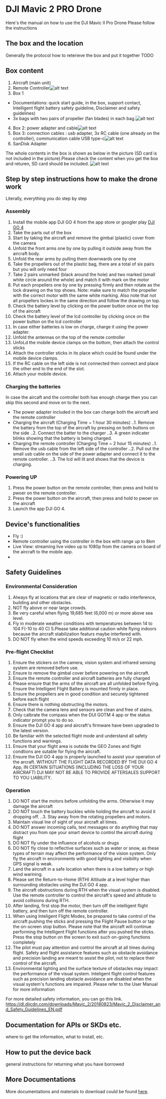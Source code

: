 # DJI Mavic 2 PRO Drone
Here's the manual on how to use the DJI Mavic II Pro Drone
Please follow the instructions

## The box and the location
Generally the protocol how to reterieve the box and put it together
TODO

## Box content
1. Aircraft (main unit)
2. Remote Controller![alt text](https://github.com/SERLatBTH/DJIMavic2Pro/blob/master/initial%20state.jpg)
3. Box 1
  * Documentations: quick start guide, in the box, support contact, Intelligent flight battery safety guideline, Disclaimer and safety guidelines)
  * 3x bags with two pairs of propeller (fan blades) in each bag.![alt text](https://github.com/SERLatBTH/DJIMavic2Pro/blob/master/instructions%20and%20propeller.jpg)
4. Box 2: power adapter and cable![alt text](https://github.com/SERLatBTH/DJIMavic2Pro/blob/master/cable%20power%20box.jpg)
5. Box 3: connection cables : usb adapter, 3x RC cable (one already on the controller), communication cable USB type-c![alt text](https://github.com/SERLatBTH/DJIMavic2Pro/blob/master/cable%20box.jpg)
6. SanDisk Adapter

The whole contents in the box is shown as below in the picture (SD card is not included in the picture).Please check the content when you get the box and returen, SD  card should be included. ![alt text](https://github.com/SERLatBTH/DJIMavic2Pro/blob/master/everything%20in%20the%20box.jpg)
## Step by step instructions how to make the drone work
Literally, everything you do step by step

### Assembly
1. Install the mobile app DJI GO 4 from the app store or googler play [DJI GO 4](https://dl.djicdn.com/downloads/RC/1212121.jpg)
2. Take the parts out of the box
3. Start by taking the aircraft and remove the gimbal (plastic) cover from the camera
4. Unfold the front arms one by one by pulling it outside away from the aircraft body.
5. Unfold the rear arms by pulling them downwards one by one
6. Take the propellers out of the plastic bag, there are a total of six pairs but you will only need four
7. Take 2 pairs unmarked (black around the hole) and two marked (small white circle around the whole) and match it with mark on the motor
8. Put each propellers one by one by pressing firmly and then rotate as the lock drawing on the top shows. Note: make sure to match the propeller with the correct motor with the same white marking. Also note that not all propellers lockes in the same direction and follow the drawing on top.
9. Check the battery level by clicking on the power button once on the top of the aircraft
10. Check the battery level of the lcd controller by clicking once on the power button on the lcd controller
11. In case either batteries is low on charge, charge it using the power adapter.
12. Unfold the antennas on the top of the remote controller 
13. UnfoLd the mobile device clamps on the bottom, then attach the control sticks
14. Attach the controller sticks in its place which could be found under the mobile device clamps.
15. If the RC cable on the left side is not connected then connect and place the other end to the end of the slot.
16. Attach your mobile device.

### Charging the batteries
In case the aircaft and the controller both has enough charge then you can skip this second and move on to the next.
+ The power adapter included in the box can charge both the aircraft and the remote controller
+ Charging the aircraft (Charging Time ~ 1 hour 30 minutes)
 ..1. Remove the battery from the top of the aircraft by pressing on both buttons on the side
 ..2. Connect the batter to the charger 
 ..3. A green indicater blinks showing that the battery is being charged.
+ Charging the remote controller (Charging Time ~ 2 hour 15 minutes)
 ..1. Remove the usb cable from the left side of the controller
 ..2. Pull out the small usb cable on the side of the power adapter and connect it to the remote controller.
 ..3. The lcd will lit and shows that the device is charging.

### Powering UP
1. Press the power button on the remote controller, then press and hold to pwoer on the remote controller.
2. Press the power button on the aircraft, then press and hold to pwoer on the aircraft
3. Launch the app DJI GO 4. 

## Device's functionalities

+ Fly :)
+ Remote controller using the controller in the box with range up to 8km
+ Live View: streaming live video up to 1080p from the camera on board of the aircraft to the mobile app.
+ 

## Safety Guidelines
### Environmental Consideration
1. Always fly at locations that are clear of magnetic or radio interference, building and other obstacles. 
2. NOT fly above or near large crowds. 
3. Be very careful when flying 19,685 feet (6,000 m) or more above sea level. 
4. Fly in moderate weather conditions with temperatures between 14 to 104 F(-10 to 40 C) 
5.Please take additional caution while flying indoors because the aircraft stabilization featurs maybe interfered with. 
6. DO NOT fly when the wind speeds exceeding 10 m/s or 22 mph. 
### Pre-flight Checklist 
1. Ensure the stickers on the camera, vision system and infrared sensing system are removed before use. 
2. Ensure to remove the gimbal cover before powering on the aircraft.
3. Ensure the remote controller and aircraft batteries are fully charged 
4. Please ensure that the arms of the aircraft are all unfolded before flying. Ensure the Intelligent Flight Battery is mounted firmly in place. 
5. Ensure the propellers are in good condition and securely tightened before each flight
6. Ensure there is nothing obstructing the motors. 
7. Check that the camera lens and sensors are clean and free of stains.
8. Only calbrate the compass when the DUI GOTM 4 app or the status indicator prompt you to do so. 
9. Ensure the DJI GO 4 app and aircraft's firmware have been upgraded to the latest version. 
10. Be familiar with the selected flight mode and understand all safety functions and warnings.
11. Ensure that your flight area is outside the GEO Zones and flight condtions are sutable for flying the aircraft.
12. Ensure the DJI GO 4 app is properly launched to assist your operation of the arcraft. WITHOUT THE FLIGHT DATA RECORDED BY THE DUI GO 4 App, IN CERTAIN SITUATIONS (INCLUDING THE LOSS OF YOUR AIRCRAFT) DJI MAY NOT BE ABLE TO PROVIDE AFTERSALES SUPPORT TO YOU LIABILITY.
### Operation 
1. DO NOT start the motors before unfolding the arms. Otherwise it may damage the aircraft 
2. DO NOT touch the battery buckles while holding the aircraft to avoid it dropping off. ..3. Stay away from the rotating propellers and motors.
4. Maintain visual Ine of sight of your aircraft all times. 
5. DO NOT answer incoming calls, text messages or do anything that may distract you from ope your smart device to control the aircraft during flight 
6. DO NOT fly under the influence of alcohols or drugs
7. DO NOT fly close to reflective surfaces such as water or snow, as these types of terrain may affect the performance of the vision system. Only fly the aircraft in encironments with good lighting and visibility when GPS signal is weak. 
8. Land the aircraft in a safe location when there is a low battery or high wind warining.
9. Please set the Return-to-Home (RTH) Altitude at a level higher than surrounding obstacles using the DJI GO 4 app.
10. The aircraft obstructions during RTH when the visual system is disabled. Use the remote controller to control the aircraft's speed and altitude to avoid collisions during RTH.
11. After landing, first stop the motor, then turn off the intelligent flight battery, and then turn off the remote controller.
12. When using Inteligent Flight Modes, be prepared to take control of the aircraft pushing the sticks and pressing the Flight Pause button or tap the on-screen stop button. Please note that the aircraft will continue performing the Intelligent Flight functions after you pushed the sticks. Press the stop button on the screen to exit such on-going functions completely 
13. The pilot must pay attention and control the aircraft at all times during flight. Safety and flight assistance features such as obstacle avoidance and precision landing are meant to assist the pilot, not to replace their control of the aircraft. 
14. Environmental lighting and the surface texture of obstacles may impact the performance of the visual system. Inteligent flight control features such as precision landing obstacle avoidance are disabled when the visual system's functions are impaired. Please refer to the User Manual for more information
   
   
For more detailed safety information, you can go this link.
https://dl.djicdn.com/downloads/Mavic_2/20180823/Mavic_2_Disclaimer_and_Safety_Guidelines_EN.pdf

## Documentation for APIs or SKDs etc.
where to get the information, what to install, etc.


##  How to put the device back
general instructions for returning what you have borrowed

## More Documentations
More documentations and materials to download could be found [here](https://www.dji.com/se/mavic-2/info#downloads).
